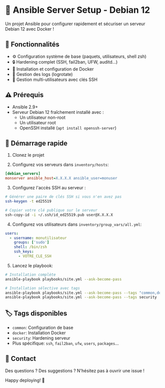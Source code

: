 # 🚀 Ansible Server Setup - Debian 12
Un projet Ansible pour configurer rapidement et sécuriser un serveur Debian 12 avec Docker !

## 🎯 Fonctionnalités
- ⚙️ Configuration système de base (paquets, utilisateurs, shell zsh)
- 🔒 Hardening complet (SSH, fail2ban, UFW, auditd...)
- 🐳 Installation et configuration de Docker
- 📝 Gestion des logs (logrotate)
- 👥 Gestion multi-utilisateurs avec clés SSH

## ⚠️ Prérequis
- Ansible 2.9+
- Serveur Debian 12 fraîchement installé avec :
  - Un utilisateur non-root
  - Un utilisateur root
  - OpenSSH installé (`apt install openssh-server`)

## 🏃 Démarrage rapide
1. Clonez le projet

2. Configurez vos serveurs dans `inventory/hosts`:
```ini
[debian_servers]
monserver ansible_host=X.X.X.X ansible_user=monuser
```

3. Configurez l'accès SSH au serveur :
```bash
# Générer une paire de clés SSH si vous n'en avez pas
ssh-keygen -t ed25519

# Copier votre clé publique sur le serveur
ssh-copy-id -i ~/.ssh/id_ed25519.pub user@X.X.X.X
```

4. Configurez vos utilisateurs dans `inventory/group_vars/all.yml`:
```yaml
users:
  - username: monutilisateur
    groups: ['sudo']
    shell: /bin/zsh
    ssh_keys:
      - VOTRE_CLE_SSH
```

5. Lancez le playbook:
```bash
# Installation complète
ansible-playbook playbooks/site.yml --ask-become-pass

# Installation sélective avec tags
ansible-playbook playbooks/site.yml --ask-become-pass --tags "common,docker"  # Juste common et docker
ansible-playbook playbooks/site.yml --ask-become-pass --tags security         # Juste la sécurité
```

## 🏷️ Tags disponibles
- `common`: Configuration de base
- `docker`: Installation Docker
- `security`: Hardening serveur
- Plus spécifique: `ssh`, `fail2ban`, `ufw`, `users`, `packages`...

## 🤝 Contact
Des questions ? Des suggestions ? N'hésitez pas à ouvrir une issue !

Happy deploying! 🎉
